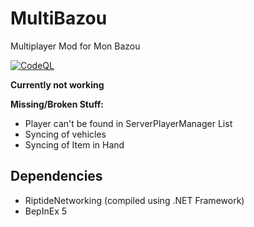 # MultiBazou
 Multiplayer Mod for Mon Bazou

[![CodeQL](https://github.com/Amenofisch/MultiBazou/actions/workflows/codeql-analysis.yml/badge.svg)](https://github.com/Amenofisch/MultiBazou/actions/workflows/codeql-analysis.yml)

**Currently not working**

**Missing/Broken Stuff:**
- Player can't be found in ServerPlayerManager List
- Syncing of vehicles
- Syncing of Item in Hand

## Dependencies

- RiptideNetworking (compiled using .NET Framework)
- BepInEx 5
    